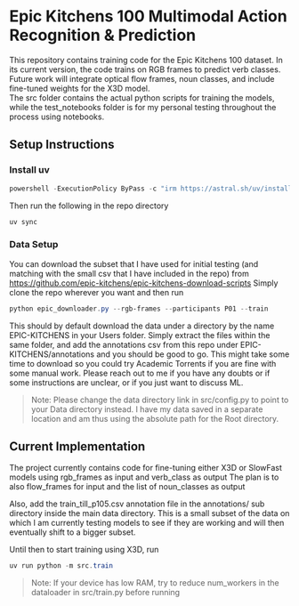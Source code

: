 # Epic Kitchens 100 Multimodal Action Recognition & Prediction

This repository contains training code for the Epic Kitchens 100 dataset. In its current version, the code trains on RGB frames to predict verb classes. Future work will integrate optical flow frames, noun classes, and include fine-tuned weights for the X3D model. <br>
The src folder contains the actual python scripts for training the models, while the test_notebooks folder is for my personal testing throughout the process using notebooks.

## Setup Instructions

### Install uv

```powershell
powershell -ExecutionPolicy ByPass -c "irm https://astral.sh/uv/install.ps1 | iex"
```

Then run the following in the repo directory

```powershell
uv sync
```

### Data Setup
You can download the subset that I have used for initial testing (and matching with the small csv that I have included in the repo) from https://github.com/epic-kitchens/epic-kitchens-download-scripts
Simply clone the repo wherever you want and then run

```powershell
python epic_downloader.py --rgb-frames --participants P01 --train
```

This should by default download the data under a directory by the name EPIC-KITCHENS in your Users folder. Simply extract the files within the same folder, and add the annotations csv from this repo under EPIC-KITCHENS/annotations and you should be good to go.
This might take some time to download so you could try Academic Torrents if you are fine with some manual work.
Please reach out to me if you have any doubts or if some instructions are unclear, or if you just want to discuss ML.

> Note: Please change the data directory link in src/config.py to point to your Data directory instead. I have my data saved in a separate location and am thus using the absolute path for the Root directory.

## Current Implementation

The project currently contains code for fine-tuning either X3D or SlowFast models using rgb_frames as input and verb_class as output
The plan is to also flow_frames for input and the list of noun_classes as output

Also, add the train_till_p105.csv annotation file in the annotations/ sub directory inside the main data directory. This is a small subset of the data on which I am currently testing models to see if they are working and will then eventually shift to a bigger subset.

Until then to start training using X3D, run

```powershell
uv run python -m src.train
```

> Note: If your device has low RAM, try to reduce num_workers in the dataloader in src/train.py before running
